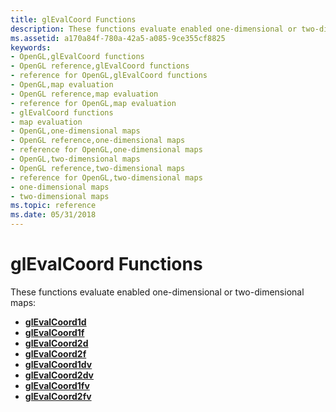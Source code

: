 ```yaml
---
title: glEvalCoord Functions
description: These functions evaluate enabled one-dimensional or two-dimensional maps.
ms.assetid: a170a84f-780a-42a5-a085-9ce355cf8825
keywords:
- OpenGL,glEvalCoord functions
- OpenGL reference,glEvalCoord functions
- reference for OpenGL,glEvalCoord functions
- OpenGL,map evaluation
- OpenGL reference,map evaluation
- reference for OpenGL,map evaluation
- glEvalCoord functions
- map evaluation
- OpenGL,one-dimensional maps
- OpenGL reference,one-dimensional maps
- reference for OpenGL,one-dimensional maps
- OpenGL,two-dimensional maps
- OpenGL reference,two-dimensional maps
- reference for OpenGL,two-dimensional maps
- one-dimensional maps
- two-dimensional maps
ms.topic: reference
ms.date: 05/31/2018
---
```


# glEvalCoord Functions

These functions evaluate enabled one-dimensional or two-dimensional maps:

-   [**glEvalCoord1d**](glevalcoord1d.md)
-   [**glEvalCoord1f**](glevalcoord1f.md)
-   [**glEvalCoord2d**](glevalcoord2d.md)
-   [**glEvalCoord2f**](glevalcoord2f.md)
-   [**glEvalCoord1dv**](glevalcoord1dv.md)
-   [**glEvalCoord2dv**](glevalcoord2dv.md)
-   [**glEvalCoord1fv**](glevalcoord1fv.md)
-   [**glEvalCoord2fv**](glevalcoord2fv.md)

 

 




